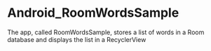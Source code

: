 # Android_RoomWordsSample
The app, called RoomWordsSample, stores a list of words in a Room database and displays the list in a RecyclerView

